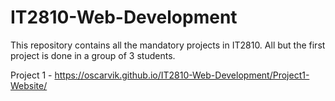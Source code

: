 # IT2810-Web-Development
This repository contains all the mandatory projects in IT2810. 
All but the first project is done in a group of 3 students.

Project 1 - https://oscarvik.github.io/IT2810-Web-Development/Project1-Website/
